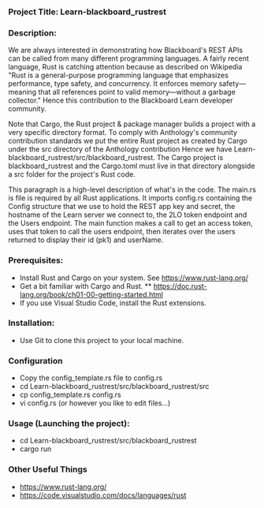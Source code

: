 ### Project Title: Learn-blackboard_rustrest
### Description:
We are always interested in demonstrating how Blackboard's REST APIs can be called from many different programming languages. A fairly recent language, Rust is catching attention because as described on Wikipedia "Rust is a general-purpose programming language that emphasizes performance, type safety, and concurrency. It enforces memory safety—meaning that all references point to valid memory—without a garbage collector." Hence this contribution to the Blackboard Learn developer community.

Note that Cargo, the Rust project & package manager builds a project with a very specific directory format. To comply with Anthology's community contribution standards we put the entire Rust project as created by Cargo under the src directory of the Anthology contribution Hence we have Learn-blackboard_rustrest/src/blackboard_rustrest. The Cargo project is blackboard_rustrest and the Cargo.toml must live in that directory alongside a src folder for the project's Rust code.

This paragraph is a high-level description of what's in the code. The main.rs is file is required by all Rust applications. It imports config.rs containing the Config structure that we use to hold the REST app key and secret, the hostname of the Learn server we connect to, the 2LO token endpoint and the Users endpoint. The main function makes a call to get an access token, uses that token to call the users endpoint, then iterates over the users returned to display their id (pk1) and userName. 

### Prerequisites:
* Install Rust and Cargo on your system. See https://www.rust-lang.org/
* Get a bit familiar with Cargo and Rust. 
** https://doc.rust-lang.org/book/ch01-00-getting-started.html
* If you use Visual Studio Code, install the Rust extensions.

### Installation:
* Use Git to clone this project to your local machine.

### Configuration
* Copy the config_template.rs file to config.rs
* cd Learn-blackboard_rustrest/src/blackboard_rustrest/src
* cp config_template.rs config.rs
* vi config.rs  (or however you like to edit files...)


### Usage (Launching the project):
* cd Learn-blackboard_rustrest/src/blackboard_rustrest
* cargo run

### Other Useful Things
* https://www.rust-lang.org/
* https://code.visualstudio.com/docs/languages/rust 


